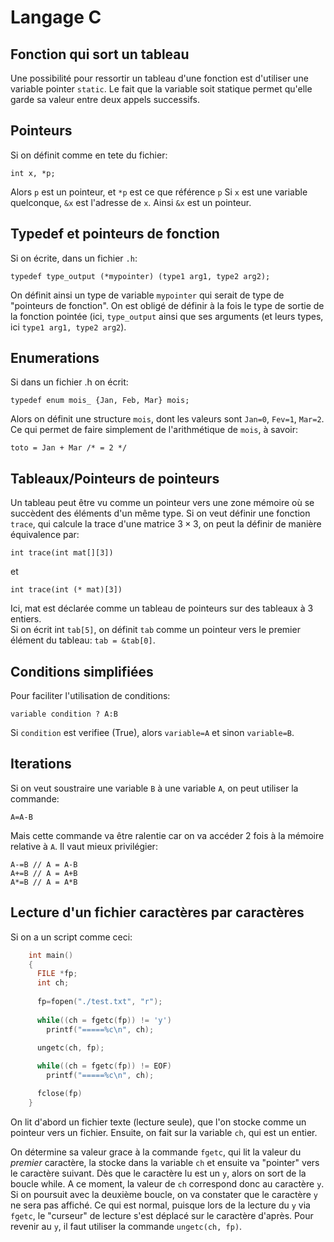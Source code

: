 # Langage C

## Fonction qui sort un tableau

Une possibilité pour ressortir un tableau d'une fonction est d'utiliser
une variable pointer `static`. Le fait que la variable soit statique
permet qu'elle garde sa valeur entre deux appels successifs.

## Pointeurs

Si on définit comme en tete du fichier:

    int x, *p;

Alors `p` est un pointeur, et `*p` est ce que référence `p` Si `x` est
une variable quelconque, `&x` est l'adresse de `x`. Ainsi `&x` est un
pointeur.

## Typedef et pointeurs de fonction

Si on écrite, dans un fichier `.h`:

    typedef type_output (*mypointer) (type1 arg1, type2 arg2);

On définit ainsi un type de variable `mypointer` qui serait de type de
\"pointeurs de fonction\". On est obligé de définir à la fois le type de
sortie de la fonction pointée (ici, `type_output` ainsi que ses
arguments (et leurs types, ici `type1 arg1, type2 arg2`).

## Enumerations

Si dans un fichier .h on écrit:

    typedef enum mois_ {Jan, Feb, Mar} mois;

Alors on définit une structure `mois`, dont les valeurs sont `Jan=0`,
`Fev=1`, `Mar=2`. Ce qui permet de faire simplement de l'arithmétique de
`mois`, à savoir:

    toto = Jan + Mar /* = 2 */

## Tableaux/Pointeurs de pointeurs

Un tableau peut être vu comme un pointeur vers une zone mémoire où se
succèdent des éléments d'un même type. Si on veut définir une fonction
`trace`, qui calcule la trace d'une matrice $3\times3$, on peut la
définir de manière équivalence par:

    int trace(int mat[][3])

et

    int trace(int (* mat)[3])

Ici, mat est déclarée comme un tableau de pointeurs sur des tableaux à 3
entiers.\
Si on écrit int `tab[5]`, on définit `tab` comme un pointeur vers le
premier élément du tableau: `tab = &tab[0]`.

## Conditions simplifiées

Pour faciliter l'utilisation de conditions:

    variable condition ? A:B

Si `condition` est verifiee (True), alors `variable=A` et sinon
`variable=B`.

## Iterations

Si on veut soustraire une variable `B` à une variable `A`, on peut
utiliser la commande:

    A=A-B

Mais cette commande va être ralentie car on va accéder 2 fois à la
mémoire relative à `A`. Il vaut mieux privilégier:

    A-=B // A = A-B
    A+=B // A = A+B
    A*=B // A = A*B

## Lecture d'un fichier caractères par caractères

Si on a un script comme ceci:

```c
    int main()
    {
      FILE *fp;
      int ch;
      
      fp=fopen("./test.txt", "r");
      
      while((ch = fgetc(fp)) != 'y')
        printf("=====%c\n", ch);
     
      ungetc(ch, fp);

      while((ch = fgetc(fp)) != EOF)
        printf("=====%c\n", ch);

      fclose(fp)
    }
```

On lit d'abord un fichier texte (lecture seule), que l'on stocke comme
un pointeur vers un fichier. Ensuite, on fait sur la variable `ch`, qui
est un entier.

On détermine sa valeur grace à la commande `fgetc`, qui lit la valeur du
*premier* caractère, la stocke dans la variable `ch` et ensuite va
\"pointer\" vers le caractère suivant. Dès que le caractère lu est un
`y`, alors on sort de la boucle while. A ce moment, la valeur de `ch`
correspond donc au caractère `y`. Si on poursuit avec la deuxième
boucle, on va constater que le caractère `y` ne sera pas affiché. Ce qui
est normal, puisque lors de la lecture du `y` via `fgetc`, le
\"curseur\" de lecture s'est déplacé sur le caractère d'après. Pour
revenir au `y`, il faut utiliser la commande `ungetc(ch, fp)`.
